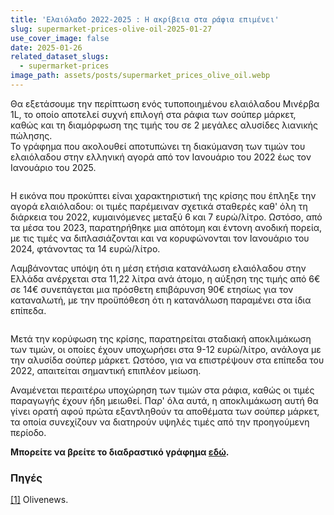```yaml
---
title: 'Ελαιόλαδο 2022-2025 : Η ακρίβεια στα ράφια επιμένει'
slug: supermarket-prices-olive-oil-2025-01-27
use_cover_image: false
date: 2025-01-26
related_dataset_slugs:
  - supermarket-prices
image_path: assets/posts/supermarket_prices_olive_oil.webp
---
```


Θα εξετάσουμε την περίπτωση ενός τυποποιημένου ελαιόλαδου Μινέρβα 1L, το οποίο αποτελεί συχνή επιλογή στα ράφια των σούπερ μάρκετ, καθώς και τη διαμόρφωση της τιμής του σε 2 μεγάλες αλυσίδες λιανικής
πώλησης.<br>
Το γράφημα που ακολουθεί αποτυπώνει τη διακύμανση των τιμών του ελαιόλαδου στην ελληνική αγορά από τον Ιανουάριο του 2022 έως τον Ιανουάριο του 2025.

<img src="{{ site.baseurl }}/{{ item.image_path | default: 'assets/posts/supermarket-prices-olive-oil-2025-01.png' }}" class="img-fluid w-100 h-100" alt="">

Η εικόνα που προκύπτει είναι χαρακτηριστική της κρίσης που έπληξε την αγορά ελαιόλαδου: οι τιμές παρέμειναν σχετικά σταθερές καθ' όλη τη διάρκεια του 2022, κυμαινόμενες μεταξύ 6 και 7 ευρώ/λίτρο.
Ωστόσο, από τα μέσα του 2023, παρατηρήθηκε μια απότομη και έντονη ανοδική πορεία, με τις τιμές να διπλασιάζονται και να κορυφώνονται τον Ιανουάριο του 2024, φτάνοντας τα 14 ευρώ/λίτρο.

Λαμβάνοντας υπόψη ότι η μέση ετήσια κατανάλωση ελαιόλαδου στην Ελλάδα ανέρχεται στα 11,22 λίτρα ανά άτομο, η αύξηση της τιμής από 6€ σε 14€ συνεπάγεται μια πρόσθετη επιβάρυνση 90€ ετησίως για τον
καταναλωτή, με την προϋπόθεση ότι η κατανάλωση παραμένει στα ίδια επίπεδα.

<img src="{{ site.baseurl }}/{{ item.image_path | default: 'assets/posts/supermarket-prices-olive-oil-2025-01_02.png' }}" class="img-fluid w-100 h-100" alt="">

Μετά την κορύφωση της κρίσης, παρατηρείται σταδιακή αποκλιμάκωση των τιμών, οι οποίες έχουν υποχωρήσει στα 9-12 ευρώ/λίτρο, ανάλογα με την αλυσίδα σούπερ μάρκετ. Ωστόσο, για να επιστρέψουν στα επίπεδα του 2022, απαιτείται σημαντική επιπλέον μείωση.

Αναμένεται περαιτέρω υποχώρηση των τιμών στα ράφια, καθώς οι τιμές παραγωγής έχουν ήδη μειωθεί. Παρ' όλα αυτά, η αποκλιμάκωση αυτή θα γίνει ορατή αφού πρώτα εξαντληθούν τα αποθέματα των σούπερ μάρκετ, τα οποία συνεχίζουν να διατηρούν υψηλές τιμές από την προηγούμενη περίοδο.

**Μπορείτε να βρείτε το διαδραστικό γράφημα [εδώ](https://dataforgreece.com/data-directory/supermarket-prices/).**


<div class="sources">
    <h3>Πηγές</h3>
    <p>
        <a href="https://www.olivenews.gr/el/diatrofi/koyzina-estiasi/ellada-echase-tin-1i-thesi-stin-kefali-katanalosi-elaioladoy/" target="_blank">[1]</a> Olivenews.
    </p>
</div>
